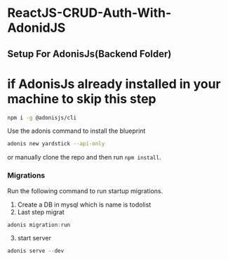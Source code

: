# ReactJS-CRUD-Auth-With-AdonidJS

 ## Setup For AdonisJs(Backend Folder)
 
# if AdonisJs already installed in your machine to skip this step
```bash
npm i -g @adonisjs/cli
```
Use the adonis command to install the blueprint

```bash
adonis new yardstick --api-only
```

or manually clone the repo and then run `npm install`.


### Migrations

Run the following command to run startup migrations.
1) Create a DB in mysql which is name is todolist
2) Last step migrat 
```js
adonis migration:run
```
3) start server 
```js
adonis serve --dev
```
